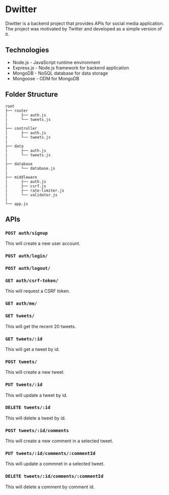 # Dwitter

Diwitter is a backend project that provides APIs for social media application. The project was motivated by Twitter and developed as a simple version of it. 

## Technologies

* Node.js - JavaScript runtime environment 
* Express.js - Node.js framework for backend application
* MongoDB - NoSQL database for data storage
* Mongoose - ODM for MongoDB

## Folder Structure

    root
    ├── router
    |      ├── auth.js
    |      └── tweets.js
    |
    ├── controller
    |      ├── auth.js
    |      └── tweets.js
    |
    ├── data
    |      ├── auth.js
    |      └── tweets.js
    |
    ├── database
    |      └── database.js
    |
    ├── middleware  
    |      ├── auth.js
    |      ├── csrf.js
    |      ├── rate-limiter.js
    |      └── validator.js
    | 
    └── app.js

## APIs

### `POST auth/signup`
This will create a new user account.
### `POST auth/login/`

### `POST auth/logout/`

### `GET auth/csrf-token/`
This will request a CSRF token.
### `GET auth/me/`


### `GET tweets/`
This will get the recent 20 tweets.
### `GET tweets/:id`
This will get a tweet by id.
### `POST tweets/`
This will create a new tweet.
### `PUT tweets/:id`
This will update a tweet by id.
### `DELETE tweets/:id`
This will delete a tweet by id.
### `POST tweets/:id/comments`
This will create a new comment in a selected tweet.
### `PUT tweets/:id/comments/:commentId`
This will update a commnet in a selected tweet.
### `DELETE tweets/:id/comments/:commentId`
This will delete a comment by comment id.
